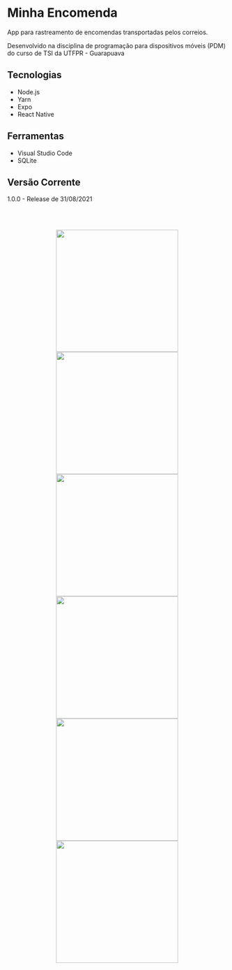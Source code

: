 # Minha Encomenda

App para rastreamento de encomendas transportadas pelos correios. 

Desenvolvido na disciplina de programação para dispositivos móveis (PDM) do curso de TSI da UTFPR - Guarapuava

## Tecnologias

+ Node.js
+ Yarn 
+ Expo
+ React Native

## Ferramentas

+ Visual Studio Code
+ SQLite

## Versão Corrente

1.0.0 - Release de 31/08/2021

\
&nbsp;

<div align="center">
  <img src="https://user-images.githubusercontent.com/48563663/131581076-40ec97ce-3037-465e-9196-143e011da1d5.jpeg" width="280px"> 
  <img src="https://user-images.githubusercontent.com/48563663/131581169-850aef5b-0499-49db-9ea5-22cd9a7639fd.jpeg" width="280px"> 
  <img src="https://user-images.githubusercontent.com/48563663/131578002-4f43805a-9c7d-4df9-8e47-1b321582680a.jpeg" width="280px"> 
  <img src="https://user-images.githubusercontent.com/48563663/131848067-3de1dfc0-827d-49e0-b1be-aac437573c0d.jpeg" width="280px"> 
  <img src="https://user-images.githubusercontent.com/48563663/131581232-63a91eb8-6475-441b-b9c6-d4fba1805003.jpeg" width="280px"> 
  <img src="https://user-images.githubusercontent.com/48563663/131581319-3a8a0d7a-ebef-4214-b486-31fe36cde452.jpeg" width="280px"> 
</div>



